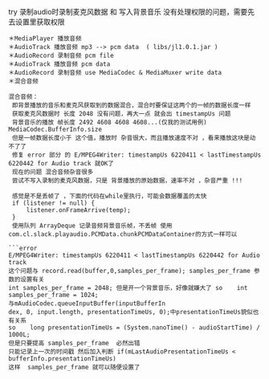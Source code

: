 try 录制audio时录制麦克风数据 和 写入背景音乐
没有处理权限的问题，需要先去设置里获取权限

``` 实现
＊MediaPlayer 播放音频
＊AudioTrack 播放音频 mp3 --> pcm data  ( libs/jl1.0.1.jar )
＊AudioRecord 录制音频 pcm file
＊AudioTrack 播放音频 pcm data
＊AudioRecord 录制音频 use MediaCodec & MediaMuxer write data
＊混合音频

混合音频：
 即背景播放的音乐和麦克风获取到的数据混合，混合时要保证这两个的一帧的数据长度一样
 获取麦克风数据时 长度 2048 没有问题，再大一点 就会出 timestampUs 问题
 背景音乐的播放 帧长度 2492 4608 4608 4608...(仅我的测试用例) MediaCodec.BufferInfo.size
 但是一帧数据长度小于 这个值，播放时 杂音很大，而且播放速度不对 ，看来播放这块是动不了了
 修复 error 部分 的 E/MPEG4Writer: timestampUs 6220411 < lastTimestampUs 6220442 for Audio track 就OK了
 现在的问题 混合音频杂音很多
 尝试不写入录制的麦克风数据，只是 背景播放的原始数据，速率不对 ，杂音严重 !!!

 感觉是不是丢帧了 ，下面的代码在while里执行，可能会数据覆盖的太快
 if (listener != null) {
     listener.onFrameArrive(temp);
 }
 使用队列 ArrayDeque 记录音频背景音乐帧，不丢帧 使用com.cl.slack.playaudio.PCMData.chunkPCMDataContainer的方式一样可以

```error
E/MPEG4Writer: timestampUs 6220411 < lastTimestampUs 6220442 for Audio track
这个问题与 record.read(buffer,0,samples_per_frame); samples_per_frame 参数的设置有关
int samples_per_frame = 2048; 但是开一个背景音乐，好像就嫌大了 so    int samples_per_frame = 1024;
与mAudioCodec.queueInputBuffer(inputBufferIn
dex, 0, input.length, presentationTimeUs, 0);中presentationTimeUs貌似也有关系
so    long presentationTimeUs = (System.nanoTime() - audioStartTime) / 1000L;
但是只要提高 samples_per_frame  必然出错
只能记录上一次的时间戳 然后加入判断 if(mLastAudioPresentationTimeUs < bufferInfo.presentationTimeUs)
这样  samples_per_frame 就可以随便设置了